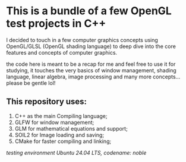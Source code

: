 # This is a bundle of a few OpenGL test projects in C++ 

I decided to touch in a few computer graphics concepts
using OpenGL/GLSL (OpenGL shading language) to deep dive
into the core features and concepts of computer graphics.

the code here is meant to be a recap for me and feel free
to use it for studying, it touches the very basics of
window management, shading language, linear algebra, 
image processing and many more concepts... please be gentle lol!


## This repository uses:
1. C++ as the main Compiling language;
2. GLFW for window management;
3. GLM for mathematical equations and support;
4. SOIL2 for Image loading and saving;
5. CMake for faster compiling and linking;


*testing environment Ubuntu 24.04 LTS, codename: noble*
